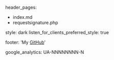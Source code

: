 header_pages:
  - index.md
  - requestsignature.php

style: dark
listen_for_clients_preferred_style: true

footer: 'My <a href="https://github.com/ThijmenNLD">GitHub</a>'

google_analytics: UA-NNNNNNNN-N
